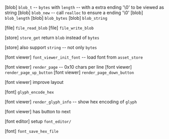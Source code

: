 [blob] `blob_t` -- `bytes` with `length` -- with a extra ending '\0' to be viewed as string
[blob] `blob_new` -- call `realloc` to ensure a ending '\0'
[blob] `blob_length`
[blob] `blob_bytes`
[blob] `blob_string`

[file] `file_read_blob`
[file] `file_write_blob`

[store] `store_get` return `blob` instead of `bytes`

[store] also support `string` -- not only `bytes`

[font viewer] `font_viewer_init_font` -- load font from `asset_store`

[font viewer] `render_page` -- 0x10 chars per line
[font viewer] `render_page_up_button`
[font viewer] `render_page_down_button`

[font viewer] improve layout

[font] `glyph_encode_hex`

[font viewer] `render_glyph_info` -- show hex encoding of `glyph`

[font viewer] has button to next

[font editor] setup `font_editor/`

[font] `font_save_hex_file`
